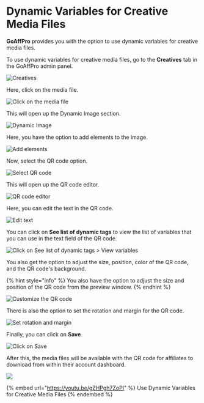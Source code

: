 # Dynamic Variables for Creative Media Files

**GoAffPro** provides you with the option to use dynamic variables for creative media files.&#x20;

To use dynamic variables for creative media files, go to the **Creatives** tab in the GoAffPro admin panel.

![Creatives](<../../../.gitbook/assets/image (2532).png>)

Here, click on the media file.&#x20;

![Click on the media file](<../../../.gitbook/assets/Screenshot 2022-01-17 214252.png>)

This will open up the Dynamic Image section.

![Dynamic Image](<../../../.gitbook/assets/image (2777).png>)

Here, you have the option to add elements to the image.&#x20;

![Add elements](<../../../.gitbook/assets/Screenshot 2022-01-17 223301.png>)

Now, select the QR code option.&#x20;

![Select QR code](<../../../.gitbook/assets/Screenshot 2022-01-17 223301 (1).png>)

This will open up the QR code editor.&#x20;

![QR code editor](<../../../.gitbook/assets/image (1910).png>)

Here, you can edit the text in the QR code.&#x20;

![Edit text](<../../../.gitbook/assets/Screenshot 2022-01-17 225242.png>)

You can click on **See list of dynamic tags** to view the list of variables that you can use in the text field of the QR code.

![Click on See list of dynamic tags > View variables](<../../../.gitbook/assets/Screenshot 2022-01-17 234111.png>)

You also get the option to adjust the size, position, color of the QR code, and the QR code's background.&#x20;

{% hint style="info" %}
You also have the option to adjust the size and position of the QR code from the preview window.
{% endhint %}

![Customize the QR code](<../../../.gitbook/assets/Screenshot 2022-01-17 235250.png>)

There is also the option to set the rotation and margin for the QR code.&#x20;

![Set rotation and margin](<../../../.gitbook/assets/Screenshot 2022-01-18 000248.png>)

Finally, you can click on **Save**.

![Click on Save](<../../../.gitbook/assets/Screenshot 2022-01-18 000538.png>)

After this, the media files will be available with the QR code for affiliates to download from within their account dashboard.

![](<../../../.gitbook/assets/image (1133).png>)

{% embed url="https://youtu.be/gZHPgh7ZoPI" %}
Use Dynamic Variables for Creative Media Files
{% endembed %}
